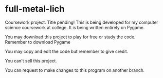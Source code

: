 # full-metal-lich
Coursework project. Title pending! This is being developed for my computer science coursework at college. It is being written entirely on Pygame.

You may download this project to play for free or study the code. Remember to download Pygame

You may copy and edit the code but remember to give credit.

You can't sell this project.

You can request to make changes to this program on another branch.
